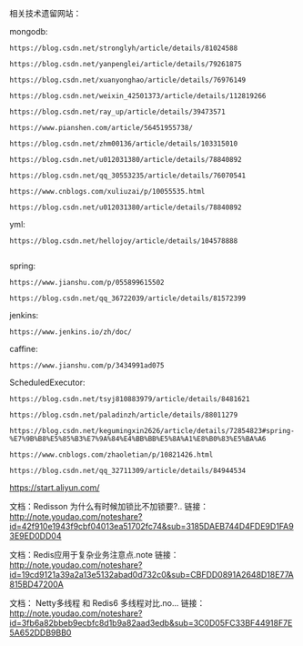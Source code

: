 相关技术遗留网站：

mongodb:

```
https://blog.csdn.net/stronglyh/article/details/81024588

https://blog.csdn.net/yanpenglei/article/details/79261875

https://blog.csdn.net/xuanyonghao/article/details/76976149

https://blog.csdn.net/weixin_42501373/article/details/112819266

https://blog.csdn.net/ray_up/article/details/39473571

https://www.pianshen.com/article/56451955738/

https://blog.csdn.net/zhm00136/article/details/103315010

https://blog.csdn.net/u012031380/article/details/78840892

https://blog.csdn.net/qq_30553235/article/details/76070541

https://www.cnblogs.com/xuliuzai/p/10055535.html

https://blog.csdn.net/u012031380/article/details/78840892
```



yml:

```
https://blog.csdn.net/hellojoy/article/details/104578888


```



spring:

```
https://www.jianshu.com/p/055899615502

https://blog.csdn.net/qq_36722039/article/details/81572399
```



jenkins:

```
https://www.jenkins.io/zh/doc/
```



caffine:

```
https://www.jianshu.com/p/3434991ad075
```



ScheduledExecutor:

```
https://blog.csdn.net/tsyj810883979/article/details/8481621

https://blog.csdn.net/paladinzh/article/details/88011279

https://blog.csdn.net/kegumingxin2626/article/details/72854823#spring-%E7%9B%B8%E5%85%B3%E7%9A%84%E4%BB%BB%E5%8A%A1%E8%B0%83%E5%BA%A6

https://www.cnblogs.com/zhaoletian/p/10821426.html

https://blog.csdn.net/qq_32711309/article/details/84944534
```



https://start.aliyun.com/ 



文档：Redisson 为什么有时候加锁比不加锁要?..
链接：http://note.youdao.com/noteshare?id=42f910e1943f9cbf04013ea51702fc74&sub=3185DAEB744D4FDE9D1FA93E9ED0DD04

文档：Redis应用于复杂业务注意点.note
链接：http://note.youdao.com/noteshare?id=19cd9121a39a2a13e5132abad0d732c0&sub=CBFDD0891A2648D18E77A815BD47200A



文档： Netty多线程 和 Redis6 多线程对比.no...
链接：http://note.youdao.com/noteshare?id=3fb6a82bbeb9ecbfc8d1b9a82aad3edb&sub=3C0D05FC33BF44918F7E5A652DDB9BB0